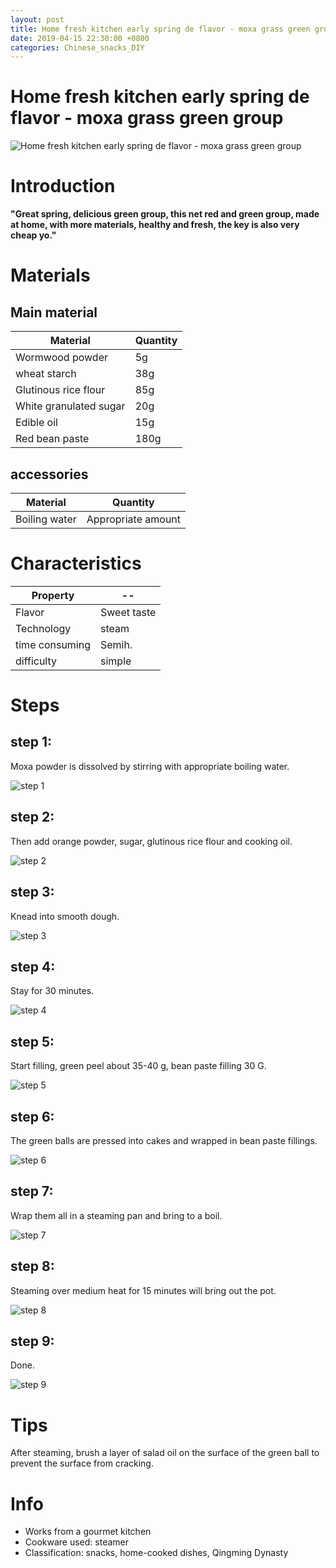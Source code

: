 ```yaml
---
layout: post
title: Home fresh kitchen early spring de flavor - moxa grass green group
date: 2019-04-15 22:30:00 +0800
categories: Chinese_snacks_DIY
---
```


# Home fresh kitchen early spring de flavor - moxa grass green group

![Home fresh kitchen early spring de flavor - moxa grass green group](/img/452556/452556.jpg)

# Introduction

**"Great spring, delicious green group, this net red and green group, made at home, with more materials, healthy and fresh, the key is also very cheap yo."**

# Materials


## Main material

Material|Quantity
--|--
Wormwood powder|5g
wheat starch|38g
Glutinous rice flour|85g
White granulated sugar|20g
Edible oil|15g
Red bean paste|180g

## accessories

Material|Quantity
--|--
Boiling water|Appropriate amount

# Characteristics

Property|--
--|--
Flavor|Sweet taste
Technology|steam
time consuming|Semih.
difficulty|simple

# Steps

## step 1:

Moxa powder is dissolved by stirring with appropriate boiling water.

![step 1](/img/452556/1.jpg)

## step 2:

Then add orange powder, sugar, glutinous rice flour and cooking oil.

![step 2](/img/452556/2.jpg)

## step 3:

Knead into smooth dough.

![step 3](/img/452556/3.jpg)

## step 4:

Stay for 30 minutes.

![step 4](/img/452556/4.jpg)

## step 5:

Start filling, green peel about 35-40 g, bean paste filling 30 G.

![step 5](/img/452556/5.jpg)

## step 6:

The green balls are pressed into cakes and wrapped in bean paste fillings.

![step 6](/img/452556/6.jpg)

## step 7:

Wrap them all in a steaming pan and bring to a boil.

![step 7](/img/452556/7.jpg)

## step 8:

Steaming over medium heat for 15 minutes will bring out the pot.

![step 8](/img/452556/8.jpg)

## step 9:

Done.

![step 9](/img/452556/9.jpg)

# Tips

After steaming, brush a layer of salad oil on the surface of the green ball to prevent the surface from cracking.

# Info

- Works from a gourmet kitchen
- Cookware used: steamer
- Classification: snacks, home-cooked dishes, Qingming Dynasty